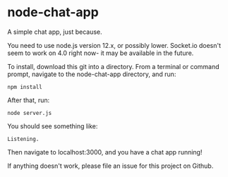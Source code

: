 # node-chat-app
A simple chat app, just because.


You need to use node.js version 12.x, or possibly lower. Socket.io doesn't seem to work on 4.0 right now- it may be available in the future.

To install, download this git into a directory. From a terminal or command prompt, navigate to the node-chat-app directory, and run:
    
    npm install

After that, run:
    
    node server.js

You should see something like:
    
    Listening.

Then navigate to localhost:3000, and you have a chat app running!

If anything doesn't work, please file an issue for this project on Github.
